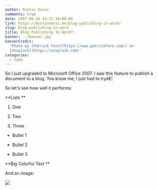 ```yaml
---
author: Dustin Davis
comments: true
date: 2007-06-26 14:21:16+00:00
link: https://dustindavis.me/blog-publishing-in-word/
slug: blog-publishing-in-word
title: Blog Publishing In Word?!
banner: ../banner.jpg
bannerCredit:
  'Photo by [Patrick Fore](https://www.patrickfore.com/) on
  [Unsplash](https://unsplash.com)'
categories:
  - Yada
---
```


So I just upgraded to Microsoft Office 2007. I saw this feature to publish a
document to a blog. You know me, I just had to tryâ€¦

So let's see how well it performs:

**Lists **

1. One

2. Two

3. Three

- Bullet 1

- Bullet 2

- Bullet 3

**Big Colorful Text **

And an image:

![](https://dustindavis.me/wp-content/uploads/2007/06/062607-1422-blogpublish1.png)
